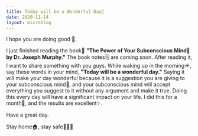 ```yaml
---
title: Today will be a Wonderful Day🌅
date: 2020-11-14
layout: microblog
---
```


I hope you are doing good 👋.

I just finished reading the book📕 **"The Power of Your Subconscious Mind🧠 by Dr. Joseph Murphy."** The book notes🗒️ are coming soon. After reading it, I want to share something with you guys. While waking up in the morning☀️, say these words in your mind, **"Today will be a wonderful day."** Saying it will make your day wonderful because it is a suggestion you are giving to your subconscious mind🧠, and your subconscious mind will accept everything you suggest to it without any argument and make it true. Doing this every day will have a significant impact on your life. I did this for a month📅, and the results are excellent✨.

Have a great day.

Stay home🏠, stay safe🧼😷👬
